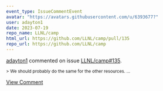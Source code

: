 ```yaml
---
event_type: IssueCommentEvent
avatar: "https://avatars.githubusercontent.com/u/6393677?"
user: adayton1
date: 2023-07-19
repo_name: LLNL/camp
html_url: https://github.com/LLNL/camp/pull/135
repo_url: https://github.com/LLNL/camp
---
```


<a href='https://github.com/adayton1' target='_blank'>adayton1</a> commented on issue <a href='https://github.com/LLNL/camp/pull/135' target='_blank'>LLNL/camp#135</a>.

<small>> We should probably do the same for the other resources....</small>

<a href='https://github.com/LLNL/camp/pull/135' target='_blank'>View Comment</a>
